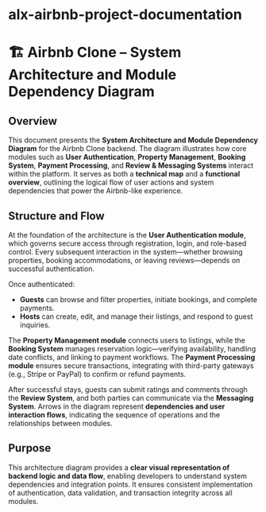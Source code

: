 # alx-airbnb-project-documentation
# 🏗️ Airbnb Clone – System Architecture and Module Dependency Diagram


## Overview
This document presents the **System Architecture and Module Dependency Diagram** for the Airbnb Clone backend. The diagram illustrates how core modules such as **User Authentication**, **Property Management**, **Booking System**, **Payment Processing**, and **Review & Messaging Systems** interact within the platform. It serves as both a **technical map** and a **functional overview**, outlining the logical flow of user actions and system dependencies that power the Airbnb-like experience.

## Structure and Flow
At the foundation of the architecture is the **User Authentication module**, which governs secure access through registration, login, and role-based control. Every subsequent interaction in the system—whether browsing properties, booking accommodations, or leaving reviews—depends on successful authentication.  

Once authenticated:
- **Guests** can browse and filter properties, initiate bookings, and complete payments.  
- **Hosts** can create, edit, and manage their listings, and respond to guest inquiries.  

The **Property Management module** connects users to listings, while the **Booking System** manages reservation logic—verifying availability, handling date conflicts, and linking to payment workflows. The **Payment Processing module** ensures secure transactions, integrating with third-party gateways (e.g., Stripe or PayPal) to confirm or refund payments.  

After successful stays, guests can submit ratings and comments through the **Review System**, and both parties can communicate via the **Messaging System**. Arrows in the diagram represent **dependencies and user interaction flows**, indicating the sequence of operations and the relationships between modules.

## Purpose
This architecture diagram provides a **clear visual representation of backend logic and data flow**, enabling developers to understand system dependencies and integration points. It ensures consistent implementation of authentication, data validation, and transaction integrity across all modules.
